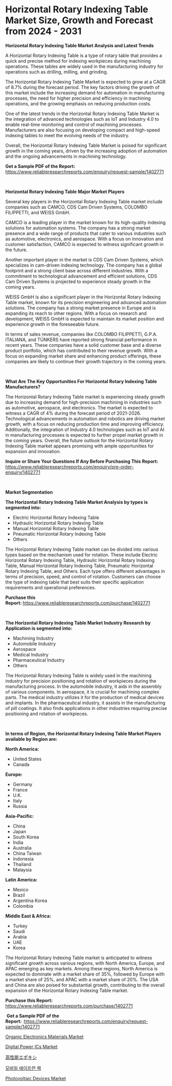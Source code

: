 <p><h1>Horizontal Rotary Indexing Table Market Size, Growth and Forecast from 2024 - 2031</h1></p><p><strong>Horizontal Rotary Indexing Table Market Analysis and Latest Trends</strong></p>
<p><p>A Horizontal Rotary Indexing Table is a type of rotary table that provides a quick and precise method for indexing workpieces during machining operations. These tables are widely used in the manufacturing industry for operations such as drilling, milling, and grinding.</p><p>The Horizontal Rotary Indexing Table Market is expected to grow at a CAGR of 8.7% during the forecast period. The key factors driving the growth of this market include the increasing demand for automation in manufacturing processes, the need for higher precision and efficiency in machining operations, and the growing emphasis on reducing production costs.</p><p>One of the latest trends in the Horizontal Rotary Indexing Table Market is the integration of advanced technologies such as IoT and Industry 4.0 to enable real-time monitoring and control of machining processes. Manufacturers are also focusing on developing compact and high-speed indexing tables to meet the evolving needs of the industry.</p><p>Overall, the Horizontal Rotary Indexing Table Market is poised for significant growth in the coming years, driven by the increasing adoption of automation and the ongoing advancements in machining technology.</p></p>
<p><strong>Get a Sample PDF of the Report:&nbsp;</strong> <a href="https://www.reliableresearchreports.com/enquiry/request-sample/1402771">https://www.reliableresearchreports.com/enquiry/request-sample/1402771</a></p>
<p>&nbsp;</p>
<p><strong>Horizontal Rotary Indexing Table Major Market Players</strong></p>
<p><p>Several key players in the Horizontal Rotary Indexing Table market include companies such as CAMCO, CDS Cam Driven Systems, COLOMBO FILIPPETTI, and WEISS GmbH. </p><p>CAMCO is a leading player in the market known for its high-quality indexing solutions for automation systems. The company has a strong market presence and a wide range of products that cater to various industries such as automotive, electronics, and aerospace. With a focus on innovation and customer satisfaction, CAMCO is expected to witness significant growth in the future.</p><p>Another important player in the market is CDS Cam Driven Systems, which specializes in cam-driven indexing technology. The company has a global footprint and a strong client base across different industries. With a commitment to technological advancement and efficient solutions, CDS Cam Driven Systems is projected to experience steady growth in the coming years.</p><p>WEISS GmbH is also a significant player in the Horizontal Rotary Indexing Table market, known for its precision engineering and advanced automation solutions. The company has a strong market presence in Europe and is expanding its reach to other regions. With a focus on research and development, WEISS GmbH is expected to maintain its market position and experience growth in the foreseeable future.</p><p>In terms of sales revenue, companies like COLOMBO FILIPPETTI, G.P.A. ITALIANA, and TÜNKERS have reported strong financial performance in recent years. These companies have a solid customer base and a diverse product portfolio, which has contributed to their revenue growth. With a focus on expanding market share and enhancing product offerings, these companies are likely to continue their growth trajectory in the coming years.</p></p>
<p>&nbsp;</p>
<p><strong>What Are The Key Opportunities For Horizontal Rotary Indexing Table Manufacturers?</strong></p>
<p><p>The Horizontal Rotary Indexing Table market is experiencing steady growth due to increasing demand for high-precision machining in industries such as automotive, aerospace, and electronics. The market is expected to witness a CAGR of 4% during the forecast period of 2021-2026. Technological advancements in automation and robotics are driving market growth, with a focus on reducing production time and improving efficiency. Additionally, the integration of Industry 4.0 technologies such as IoT and AI in manufacturing processes is expected to further propel market growth in the coming years. Overall, the future outlook for the Horizontal Rotary Indexing Table market appears promising with ample opportunities for expansion and innovation.</p></p>
<p><strong>Inquire or Share Your Questions If Any Before Purchasing This Report:</strong> <a href="https://www.reliableresearchreports.com/enquiry/pre-order-enquiry/1402771">https://www.reliableresearchreports.com/enquiry/pre-order-enquiry/1402771</a></p>
<p>&nbsp;</p>
<p><strong>Market Segmentation</strong></p>
<p><strong>The Horizontal Rotary Indexing Table Market Analysis by types is segmented into:</strong></p>
<p><ul><li>Electric Horizontal Rotary Indexing Table</li><li>Hydraulic Horizontal Rotary Indexing Table</li><li>Manual Horizontal Rotary Indexing Table</li><li>Pneumatic Horizontal Rotary Indexing Table</li><li>Others</li></ul></p>
<p><p>The Horizontal Rotary Indexing Table market can be divided into various types based on the mechanism used for rotation. These include Electric Horizontal Rotary Indexing Table, Hydraulic Horizontal Rotary Indexing Table, Manual Horizontal Rotary Indexing Table, Pneumatic Horizontal Rotary Indexing Table, and Others. Each type offers different advantages in terms of precision, speed, and control of rotation. Customers can choose the type of indexing table that best suits their specific application requirements and operational preferences.</p></p>
<p><strong>Purchase this Report:&nbsp;</strong><a href="https://www.reliableresearchreports.com/purchase/1402771">https://www.reliableresearchreports.com/purchase/1402771</a></p>
<p>&nbsp;</p>
<p><strong>The Horizontal Rotary Indexing Table Market Industry Research by Application is segmented into:</strong></p>
<p><ul><li>Machining Industry</li><li>Automobile Industry</li><li>Aerospace</li><li>Medical Industry</li><li>Pharmaceutical Industry</li><li>Others</li></ul></p>
<p><p>The Horizontal Rotary Indexing Table is widely used in the machining industry for precision positioning and rotation of workpieces during the manufacturing process. In the automobile industry, it aids in the assembly of various components. In aerospace, it is crucial for machining complex parts. The medical industry utilizes it for the production of medical devices and implants. In the pharmaceutical industry, it assists in the manufacturing of pill coatings. It also finds applications in other industries requiring precise positioning and rotation of workpieces.</p></p>
<p>&nbsp;</p>
<p><strong>In terms of Region, the Horizontal Rotary Indexing Table Market Players available by Region are:</strong></p>
<p>
    <p> <strong> North America: </strong>
        <ul>
            <li>United States</li>
            <li>Canada</li>
        </ul>
        </p> 
    <p> <strong> Europe: </strong>
        <ul>
            <li>Germany</li>
            <li>France</li>
            <li>U.K.</li>
            <li>Italy</li>
            <li>Russia</li>
        </ul>
        </p> 
    <p> <strong> Asia-Pacific: </strong>
        <ul>
            <li>China</li>
            <li>Japan</li>
            <li>South Korea</li>
            <li>India</li>
            <li>Australia</li>
            <li>China Taiwan</li>
            <li>Indonesia</li>
            <li>Thailand</li>
            <li>Malaysia</li>
        </ul>
        </p> 
    <p> <strong> Latin America: </strong>
        <ul>
            <li>Mexico</li>
            <li>Brazil</li>
            <li>Argentina Korea</li>
            <li>Colombia</li>
        </ul>
        </p> 
    <p> <strong> Middle East & Africa: </strong>
        <ul>
            <li>Turkey</li>
            <li>Saudi</li>
            <li>Arabia</li>
            <li>UAE</li>
            <li>Korea</li>
        </ul>
    </p>
    </p>
<p><p>The Horizontal Rotary Indexing Table market is anticipated to witness significant growth across various regions, with North America, Europe, and APAC emerging as key markets. Among these regions, North America is expected to dominate with a market share of 35%, followed by Europe with a market share of 25%, and APAC with a market share of 20%. The USA and China are also poised for substantial growth, contributing to the overall expansion of the Horizontal Rotary Indexing Table market.</p></p>
<p><strong>Purchase this Report: </strong><a href="https://www.reliableresearchreports.com/purchase/1402771">https://www.reliableresearchreports.com/purchase/1402771</a></p>
<p>&nbsp;<strong>Get a Sample PDF of the Report:&nbsp;&nbsp;</strong><a href="https://www.reliableresearchreports.com/enquiry/request-sample/1402771">https://www.reliableresearchreports.com/enquiry/request-sample/1402771</a></p>
<p><strong></strong></p>
<p><p><a href="https://view.publitas.com/reportprime-1/organic-electronics-materials-market-centers-on-aspects-such-as-market-growth-market-share-market-opportunity-and-projected-forecasts-spanning-from-2024-to-2031/">Organic Electronics Materials Market</a></p><p><a href="https://glittery-fuchsia-86a.notion.site/Digital-Power-ICs-Market-Challenges-Opportunities-and-Growth-Drivers-and-Major-Market-Players-for-0bc925ba70e04d9ab602b6b1e4fd9fc5">Digital Power ICs Market</a></p><p><a href="https://medium.com/@kelsitorphy644/%E9%AB%98%E6%80%A7%E8%83%BD%E3%82%A8%E3%83%9D%E3%82%AD%E3%82%B7%E5%B8%82%E5%A0%B4%E3%81%AE%E3%83%A1%E3%83%88%E3%83%AA%E3%82%AF%E3%82%B9%E3%82%92%E8%A7%A3%E8%AA%AD%E3%81%99%E3%82%8B-%E5%B8%82%E5%A0%B4%E3%82%B7%E3%82%A7%E3%82%A2-%E3%83%88%E3%83%AC%E3%83%B3%E3%83%89-%E6%88%90%E9%95%B7%E3%83%91%E3%82%BF%E3%83%BC%E3%83%B3-9c8569f931b4">高性能エポキシ</a></p><p><a href="https://medium.com/@theothessalian/%EB%AA%A8%EB%B0%94%EC%9D%BC-%EC%97%90%EC%9D%B4%ED%94%84%EB%9F%B0-%EB%9E%99-%EC%8B%9C%EC%9E%A5-%EB%B3%B4%EA%B3%A0%EC%84%9C%EB%8A%94-%EC%9D%B4-%EC%8B%9C%EC%9E%A5%EC%9D%98-%EC%B5%9C%EC%8B%A0-%ED%8A%B8%EB%A0%8C%EB%93%9C%EC%99%80-%EC%84%B1%EC%9E%A5-%EA%B8%B0%ED%9A%8C%EB%A5%BC-%EB%B3%B4%EC%97%AC%EC%A4%8D%EB%8B%88%EB%8B%A4-d58f05edccec">모바일 에이프런 랙</a></p><p><a href="https://view.publitas.com/reportprime-1/photovoltaic-devices-market-size-2024-2031-global-industrial-analysis-key-geographical-regions-market-share-top-key-players-product-types-and-forecast-research-report/">Photovoltaic Devices Market</a></p></p>